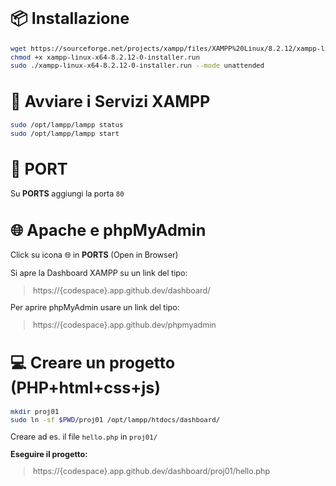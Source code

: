 <div style="font-size: 90%;">

# 📦 Installazione 

```bash
wget https://sourceforge.net/projects/xampp/files/XAMPP%20Linux/8.2.12/xampp-linux-x64-8.2.12-0-installer.run
chmod +x xampp-linux-x64-8.2.12-0-installer.run
sudo ./xampp-linux-x64-8.2.12-0-installer.run --mode unattended
```

# 🚀 Avviare i Servizi XAMPP
```bash
sudo /opt/lampp/lampp status
sudo /opt/lampp/lampp start
```

# 🔌 PORT

Su **PORTS** aggiungi la porta `80`

# 🌐 Apache e phpMyAdmin

Click su icona 🌐 in **PORTS** (Open in Browser)

Si apre la Dashboard XAMPP su un link del tipo:
> https://{codespace}.app.github.dev/dashboard/

Per aprire phpMyAdmin usare un link del tipo:
> https://{codespace}.app.github.dev/phpmyadmin

# 💻 Creare un progetto (PHP+html+css+js)

```bash
mkdir proj01
sudo ln -sf $PWD/proj01 /opt/lampp/htdocs/dashboard/
```

Creare ad es. il file `hello.php` in `proj01/`

**Eseguire il progetto:**
> https://{codespace}.app.github.dev/dashboard/proj01/hello.php

</div>

